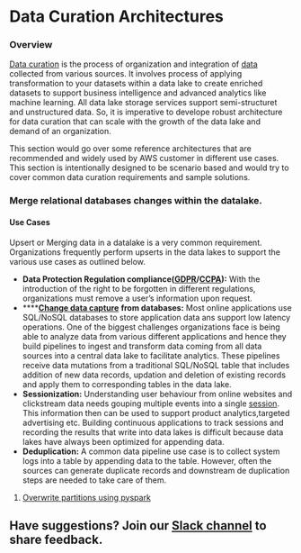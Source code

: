 # Data Curation Architectures

### Overview

[Data curation](https://en.wikipedia.org/wiki/Data_curation) is the process of organization and integration of [data](https://en.wikipedia.org/wiki/Data) collected from various sources. It involves process of applying transformation to your datasets within a data lake to create enriched datasets to support business intelligence and advanced analytics like machine learning. All data lake storage services support semi-structuret  and unstructured data. So, it is imperative to develope robust architecture for data curation that can scale with the growth of the data lake and demand of an organization.

This section would go over some reference architectures that are recommended and widely used by AWS customer in different use cases. This section is intentionally designed to be scenario based and would try to cover common data curation requirements and sample solutions.

### Merge relational databases changes within the datalake.

#### Use Cases

Upsert or Merging data in a datalake is a very common requirement. Organizations frequently perform upserts in the data lakes to support the various use cases as outlined below. 

* **Data Protection Regulation compliance\(**[**GDPR**](https://en.wikipedia.org/wiki/General_Data_Protection_Regulation)**/**[**CCPA**](https://en.wikipedia.org/wiki/California_Consumer_Privacy_Act)**\):** With the introduction of the right to be forgotten in different regulations, organizations must remove a user’s information upon request. 
* \*\*\*\*[**Change data capture**](https://en.wikipedia.org/wiki/Change_data_capture) **from  databases:** Most online applications use SQL/NoSQL databases to store application data ans support low latency operations. One of the biggest challenges organizations face is being able to analyze data from various different applications and hence they build pipelines to ingest and transform data coming from all data sources into a central data lake to facilitate analytics. These pipelines receive data mutations from a traditional SQL/NoSQL table that includes addition of new data records, updation and deletion of existing records and apply them to corresponding tables in the data lake.  
* **Sessionization:** Understanding user behaviour from online websites and clickstream data needs gouping multiple events into a single [session](https://en.wikipedia.org/wiki/Session_%28web_analytics%29). This information then can be used to support product analytics,targeted advertising etc. Building continuous applications to track sessions and recording the results that write into data lakes is difficult because data lakes have always been optimized for appending data.
* **Deduplication:** A common data pipeline use case is to collect system logs into a  table by appending data to the table. However, often the sources can generate duplicate records and downstream de duplication steps are needed to take care of them.

1. [Overwrite partitions using pyspark](data-curation-using-pyspark.md)

## Have suggestions? Join our [Slack channel](https://join.slack.com/t/cat-cwp4274/shared_invite/zt-e2ztjpgw-Bugw46iXsLbZ~V54AljWsA) to  share feedback.

